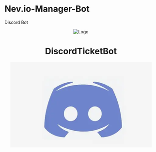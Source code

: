 # Nev.io-Manager-Bot
Discord Bot
<div align="center">

![ Logo ](DiscordBotLogo.png)

#  DiscordTicketBot

[![ Discord ](Screenshot_104.png)](https://discord.gg/w32PVw4uyd)

</div>
